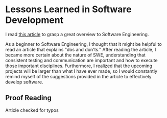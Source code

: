# Lessons Learned in Software Development

I read [this article](https://henrikwarne.com/2015/04/16/lessons-learned-in-software-development/) to grasp a great overview to Software Engineering.

As a beginner to Software Engineering, I thought that it might be helpful to read an article that explains "dos and don'ts." After reading the article, I became more certain about the nature of SWE, understanding that consistent testing and communication are important and how to execute those important disciplines. Furthermore, I realized that the upcoming projects will be larger than what I have ever made, so I would constantly remind myself of the suggestions provided in the article to effectively develop software.

## Proof Reading
Article checked for typos
